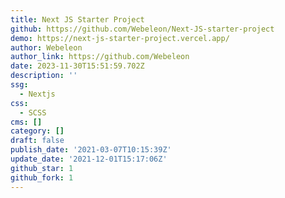 ```yaml
---
title: Next JS Starter Project
github: https://github.com/Webeleon/Next-JS-starter-project
demo: https://next-js-starter-project.vercel.app/
author: Webeleon
author_link: https://github.com/Webeleon
date: 2023-11-30T15:51:59.702Z
description: ''
ssg:
  - Nextjs
css:
  - SCSS
cms: []
category: []
draft: false
publish_date: '2021-03-07T10:15:39Z'
update_date: '2021-12-01T15:17:06Z'
github_star: 1
github_fork: 1
---
```

